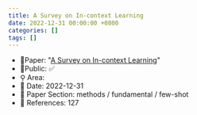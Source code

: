 ```yaml
---
title: A Survey on In-context Learning
date: 2022-12-31 00:00:00 +0800
categories: []
tags: []
---
```


- 📙Paper: "[A Survey on In-context Learning](https://www.semanticscholar.org/paper/A-Survey-on-In-context-Learning-Dong-Li/30c0cdc414f68211d5d0514df027cec22e005174)"
- 🔑Public: ✅
- ⚲ Area: 
- 📅 Date: 2022-12-31
- 🔎 Paper Section: methods / fundamental / few-shot
- 📝 References: 127
